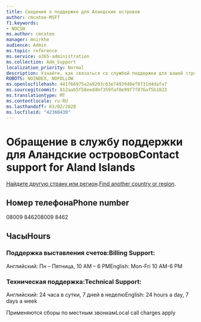 ```yaml
---
title: Сведения о поддержке для Аландские островов
author: cmcatee-MSFT
f1.keywords:
- NOCSH
ms.author: cmcatee
manager: mnirkhe
audience: Admin
ms.topic: reference
ms.service: o365-administration
ms.collection: Adm_Support
localization_priority: Normal
description: Узнайте, как связаться со службой поддержки для вашей страны или региона.
ROBOTS: NOINDEX, NOFOLLOW
ms.openlocfilehash: 441f66975a2a9203c63e7493940ef8731d4dafa7
ms.sourcegitcommit: 812aab5f58eed4bf359faf0e99f7f876af5b1023
ms.translationtype: MT
ms.contentlocale: ru-RU
ms.lasthandoff: 03/02/2020
ms.locfileid: "42360430"
---
```

# <a name="contact-support-for-aland-islands"></a><span data-ttu-id="4ce69-103">Обращение в службу поддержки для Аландские островов</span><span class="sxs-lookup"><span data-stu-id="4ce69-103">Contact support for Aland Islands</span></span>

<span data-ttu-id="4ce69-104">[Найдите другую страну или регион](../contact-support-for-business-products.md).</span><span class="sxs-lookup"><span data-stu-id="4ce69-104">[Find another country or region](../contact-support-for-business-products.md).</span></span>

## <a name="phone-number"></a><span data-ttu-id="4ce69-105">Номер телефона</span><span class="sxs-lookup"><span data-stu-id="4ce69-105">Phone number</span></span>
<span data-ttu-id="4ce69-106">08009 8462</span><span class="sxs-lookup"><span data-stu-id="4ce69-106">08009 8462</span></span>

## <a name="hours"></a><span data-ttu-id="4ce69-107">Часы</span><span class="sxs-lookup"><span data-stu-id="4ce69-107">Hours</span></span>
### <a name="billing-support"></a><span data-ttu-id="4ce69-108">Поддержка выставления счетов:</span><span class="sxs-lookup"><span data-stu-id="4ce69-108">Billing Support:</span></span>

<span data-ttu-id="4ce69-109">Английский: Пн – Пятница, 10 AM – 6 PM</span><span class="sxs-lookup"><span data-stu-id="4ce69-109">English: Mon-Fri 10 AM-6 PM</span></span>

### <a name="technical-support"></a><span data-ttu-id="4ce69-110">Техническая поддержка:</span><span class="sxs-lookup"><span data-stu-id="4ce69-110">Technical Support:</span></span>

<span data-ttu-id="4ce69-111">Английский: 24 часа в сутки, 7 дней в неделю</span><span class="sxs-lookup"><span data-stu-id="4ce69-111">English: 24 hours a day, 7 days a week</span></span>

<span data-ttu-id="4ce69-112">Применяются сборы по местным звонкам</span><span class="sxs-lookup"><span data-stu-id="4ce69-112">Local call charges apply</span></span>
